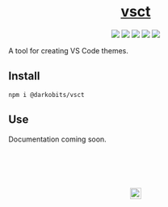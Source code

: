<a href="#top" id="top">
  <h1 color="#FFFFFF" align="center">vsct</h1>
</a>
<p align="center">
  <a href="https://www.npmjs.com/package/@darkobits/vsct"><img src="https://img.shields.io/npm/v/@darkobits/vsct.svg?style=flat-square"></a>
  <a href="https://travis-ci.org/darkobits/vsct"><img src="https://img.shields.io/travis/darkobits/vsct.svg?style=flat-square"></a>
  <a href="https://www.codacy.com/app/darkobits/vsct"><img src="https://img.shields.io/codacy/coverage/43d139dd28af46aaaba1bbb76225f1ce.svg?style=flat-square"></a>
  <a href="https://github.com/conventional-changelog/standard-version"><img src="https://img.shields.io/badge/conventional%20commits-1.0.0-027dc6.svg?style=flat-square"></a>
  <a href="https://github.com/sindresorhus/xo"><img src="https://img.shields.io/badge/code_style-XO-e271a5.svg?style=flat-square"></a>
</p>

A tool for creating VS Code themes.

## Install

```
npm i @darkobits/vsct
```

## Use

Documentation coming soon.

## &nbsp;
<p align="center">
  <br>
  <img width="22" height="22" src="https://cloud.githubusercontent.com/assets/441546/25318539/db2f4cf2-2845-11e7-8e10-ef97d91cd538.png">
</p>
